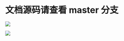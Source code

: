 # 文档源码请查看 master 分支

[![](https://github.com/khs1994-website/distribution-docs.us-en/workflows/Sync/badge.svg)](https://github.com/khs1994-website/distribution-docs.us-en/tree/master)

[![](https://github.com/khs1994-website/distribution-docs.us-en/workflows/GitBook/badge.svg)](https://github.com/khs1994-website/distribution-docs.us-en/tree/master)
